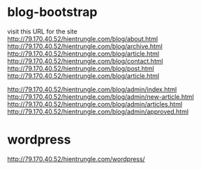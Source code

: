 # blog-bootstrap
visit this URL for the site <br>
http://79.170.40.52/hientrungle.com/blog/about.html <br>
http://79.170.40.52/hientrungle.com/blog/archive.html <br>
http://79.170.40.52/hientrungle.com/blog/article.html <br>
http://79.170.40.52/hientrungle.com/blog/contact.html <br>
http://79.170.40.52/hientrungle.com/blog/post.html <br>
http://79.170.40.52/hientrungle.com/blog/article.html <br>


http://79.170.40.52/hientrungle.com/blog/admin/index.html <br>
http://79.170.40.52/hientrungle.com/blog/admin/new-article.html <br>
http://79.170.40.52/hientrungle.com/blog/admin/articles.html <br>
http://79.170.40.52/hientrungle.com/blog/admin/approved.html <br>

# wordpress
http://79.170.40.52/hientrungle.com/wordpress/
